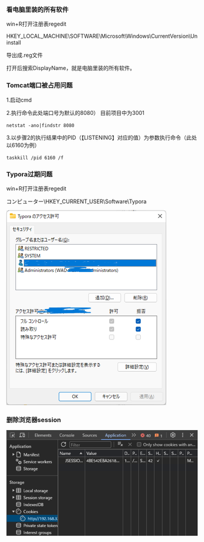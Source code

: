 ### 看电脑里装的所有软件

win+R打开注册表regedit

HKEY_LOCAL_MACHINE\SOFTWARE\Microsoft\Windows\CurrentVersion\Uninstall

导出成.reg文件

打开后搜索DisplayName，就是电脑里装的所有软件。



### Tomcat端口被占用问题

1.启动cmd

2.执行命令此处端口号为默认的8080） 目前项目中为3001

`netstat -ano|findstr 8080`

3.以步骤2的执行结果中的PID（【LISTENING】对应的值）为参数执行命令（此处以6160为例）

`taskkill /pid 6160 /f`	



### Typora过期问题

win+R打开注册表regedit

コンピューター\HKEY_CURRENT_USER\Software\Typora

![Typora过期解决办法](Typora过期解决办法.png) 



### 删除浏览器session

![delete_session](delete_session.png) 
